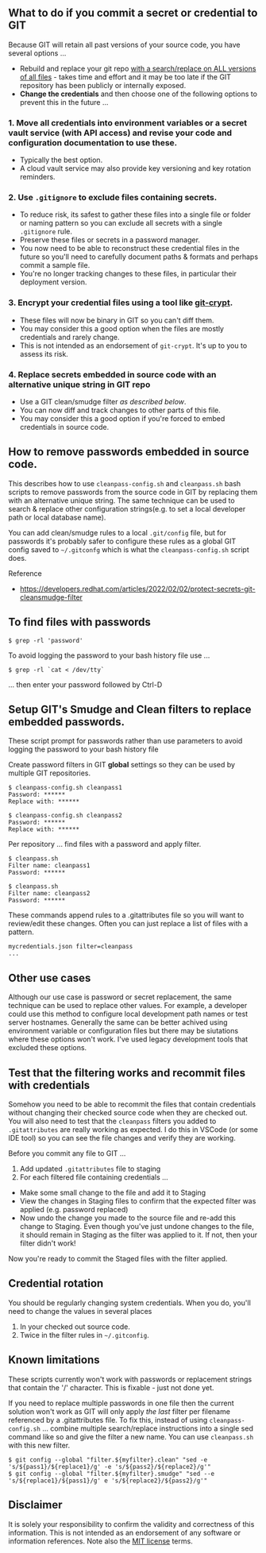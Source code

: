 ## What to do if you commit a secret or credential to GIT

Because GIT will retain all past versions of your source code, you have several options ...
- Rebuild and replace your git repo [with a search/replace on ALL versions of all files](https://stackoverflow.com/questions/46950829/how-to-replace-a-string-in-whole-git-history) - takes time and effort and it may be too late if the GIT repository has been publicly or internally exposed.
- **Change the credentials** and then choose one of the following options to prevent this in the future ... 

### 1. Move all credentials into environment variables or a secret vault service (with API access) and revise your code and configuration documentation to use these.
  - Typically the best option. 
  - A cloud vault service may also provide key versioning and key rotation reminders.

### 2. Use `.gitignore` to exclude files containing secrets. 
  - To reduce risk, its safest to gather these files into a single file or folder or naming pattern so you can exclude all secrets with a single `.gitignore` rule.
  - Preserve these files or secrets in a password manager.
  - You now need to be able to reconstruct these credential files in the future so you'll need to carefully document paths & formats and perhaps commit a sample file.
  - You're no longer tracking changes to these files, in particular their deployment version.

### 3. Encrypt your credential files using a tool like [git-crypt](https://github.com/AGWA/git-crypt). 
  - These files will now be binary in GIT so you can't diff them. 
  - You may consider this a good option when the files are mostly credentials and rarely change. 
  - This is not intended as an endorsement of `git-crypt`. It's up to you to assess its risk.

### 4. Replace secrets embedded in source code with an alternative unique string in GIT repo
  - Use a GIT clean/smudge filter _as described below_. 
  - You can now diff and track changes to other parts of this file. 
  - You may consider this a good option if you're forced to embed credentials in source code.

## How to remove passwords embedded in source code.

This describes how to use `cleanpass-config.sh` and `cleanpass.sh` bash scripts to remove passwords from the source code in GIT by replacing them with an alternative unique string. The same technique can be used to search & replace other configuration strings(e.g. to set a local developer path or local database name). 

You can add clean/smudge rules to a local `.git/config` file, but for passwords it's probably safer to configure these
rules as a global GIT config saved to `~/.gitconfg` which is what the `cleanpass-config.sh` script does.

Reference
- https://developers.redhat.com/articles/2022/02/02/protect-secrets-git-cleansmudge-filter

## To find files with passwords

    $ grep -rl 'password'

To avoid logging the password to your bash history file use ...

    $ grep -rl `cat < /dev/tty`

... then enter your password followed by Ctrl-D

## Setup GIT's Smudge and Clean filters to replace embedded passwords.

These script prompt for passwords rather than use parameters to avoid logging the password to your bash history file

Create password filters in GIT **global** settings so they can be used by multiple GIT repositories. 

    $ cleanpass-config.sh cleanpass1
    Password: ******
    Replace with: ******

    $ cleanpass-config.sh cleanpass2
    Password: ******
    Replace with: ******

Per repository ... find files with a password and apply filter.

    $ cleanpass.sh 
    Filter name: cleanpass1
    Password: ******

    $ cleanpass.sh 
    Filter name: cleanpass2
    Password: ******

These commands append rules to a .gitattributes file so you will want to review/edit these changes.
Often you can just replace a list of files with a pattern.

```
mycredentials.json filter=cleanpass
...
```
## Other use cases

Although our use case is password or secret replacement, the same technique can be used to replace other values.  For example, a developer could use this method to configure local development path names or test server hostnames.  Generally the same can be better achived using environment variable or configuration files but there may be siutations where these options won't work.  I've used legacy development tools that excluded these options.

## Test that the filtering works and recommit files with credentials

Somehow you need to be able to recommit the files that contain credentials without changing their checked source code when they are checked out. You will also need to test that the `cleanpass` filters you added to `.gitattributes` are really working as expected.  I do this in VSCode (or some IDE tool) so you can see the file changes and verify they are working.

Before you commit any file to GIT ...

1. Add updated `.gitattributes` file to staging 
2. For each filtered file containing credentials ...
  - Make some small change to the file and add it to Staging
  - View the changes in Staging files to confirm that the expected filter was applied (e.g. password replaced)
  - Now undo the change you made to the source file and re-add this change to Staging. Even though you've just undone changes to the file, it should remain in Staging as the filter was applied to it. If not, then your filter didn't work!

Now you're ready to commit the Staged files with the filter applied.

## Credential rotation

You should be regularly changing system credentials. 
When you do, you'll need to change the values in several places 
1.  In your checked out source code.
2.  Twice in the filter rules in `~/.gitconfig`.

## Known limitations

These scripts currently won't work with passwords or replacement strings that contain the '/' character. This is fixable - just not done yet.

If you need to replace multiple passwords in one file then the current solution won't work as GIT will only apply *the last* filter per filename referenced by a .gitattributes file.  To fix this, instead of using `cleanpass-config.sh` ... combine multiple search/replace instructions into a single sed command like so and give the filter a new name. You can use `cleanpass.sh` with this new filter.

    $ git config --global "filter.${myfilter}.clean" "sed -e 's/${pass1}/${replace1}/g' -e 's/${pass2}/${replace2}/g'"
    $ git config --global "filter.${myfilter}.smudge" "sed --e 's/${replace1}/${pass1}/g' e 's/${replace2}/${pass2}/g'"

## Disclaimer

It is solely your responsibility to confirm the validity and correctness of this information. This is not intended as an endorsement of any software or information references. Note also the [MIT license](LICENSE) terms. 
